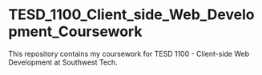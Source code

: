 # TESD_1100_Client_side_Web_Development_Coursework

This repository contains my coursework for TESD 1100 - Client-side Web Development at Southwest Tech.
